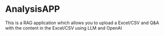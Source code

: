 # AnalysisAPP
This is a RAG application which allows you to upload a Excel/CSV and Q&amp;A with the content in the Excel/CSV using LLM and OpenAI
